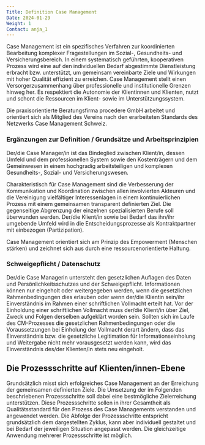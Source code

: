 ```yaml
---
Title: Definition Case Management
Date: 2024-01-29
Weight: 1
Contact: anja_1
---
```


Case Management ist ein spezifisches Verfahren zur koordinierten Bearbeitung komplexer Fragestellungen im Sozial-, Gesundheits- und Versicherungsbereich. In einem systematisch geführten, kooperativen Prozess wird eine auf den individuellen Bedarf abgestimmte Dienstleistung erbracht bzw. unterstützt, um gemeinsam vereinbarte Ziele und Wirkungen mit hoher Qualität effizient zu erreichen. Case Management stellt einen Versorgerzusammenhang über professionelle und institutionelle Grenzen hinweg her. Es respektiert die Autonomie der Klientinnen und Klienten, nutzt und schont die Ressourcen im Klient- sowie im Unterstützungssystem.

Die praxisorientierte Beratungsfirma procedere GmbH arbeitet und orientiert sich als Mitglied des Vereins nach den erarbeiteten Standards des Netzwerks Case Management Schweiz.

### Ergänzungen zur Definition / Grundsätze und Arbeitsprinzipien
Der/die Case Manager/in ist das Bindeglied zwischen Klient/in, dessen Umfeld und dem professionellen System sowie den Kostenträgern und dem Gemeinwesen in einem hochgradig arbeitsteiligen und komplexen Gesundheits-, Sozial- und Versicherungswesen.

Charakteristisch für Case Management sind die Verbesserung der Kommunikation und Koordination zwischen allen involvierten Akteuren und die Vereinigung vielfältiger Interessenlagen in einem kontinuierlichen Prozess mit einem gemeinsamen transparent definierten Ziel. Die gegenseitige Abgrenzung der einzelnen spezialisierten Berufe soll überwunden werden. Der/die Klient/in sowie bei Bedarf das ihn/ihr umgebende Umfeld wird in die Entscheidungsprozesse als Kontraktpartner mit einbezogen (Partizipation).

Case Management orientiert sich am Prinzip des Empowerment (Menschen stärken) und zeichnet sich aus durch eine ressourcenorientierte Haltung.

### Schweigepflicht / Datenschutz

Der/die Case Managerin untersteht den gesetzlichen Auflagen des Daten und Persönlichkeitsschutzes und der Schweigepflicht. Informationen können nur eingeholt oder weitergegeben werden, wenn die gesetzlichen Rahmenbedingungen dies erlauben oder wenn der/die Klientin sein/ihr Einverständnis im Rahmen einer schriftlichen Vollmacht erteilt hat. Vor der Einholdung einer schriftlichen Vollmacht muss der/die Klient/in über Ziel, Zweck und Folgen derselben aufgeklärt worden sein. Sollten sich im Laufe des CM-Prozesses die gesetzlichen Rahmenbedingungen oder die Voraussetzungen bei Einholung der Vollmacht derart ändern, dass das Einverständnis bzw. die gesetzliche Legitimation für Informationseinholung und Weitergabe nicht mehr vorausgesetzt werden kann, wird das Einverständnis des/der Klienten/in stets neu eingeholt.

##  Die Prozessschritte auf Klienten/innen-Ebene
Grundsätzlich misst sich erfolgreiches Case Management an der Erreichung der gemeinsamen definierten Ziele. Die Umsetzung der im Folgenden beschriebenen Prozessschritte soll dabei eine bestmögliche Zielerreichung unterstützen. Diese Prozessschritte sollen in ihrer Gesamtheit als Qualitätsstandard für den Prozess des Case Managements verstanden und angewendet werden. Die Abfolge der Prozessschritte entspricht grundsätzlich dem dargestellten Zyklus, kann aber individuell gestaltet und bei Bedarf der jeweiligen Situation angepasst werden. Die gleichzeitige Anwendung mehrerer Prozessschritte ist möglich.

